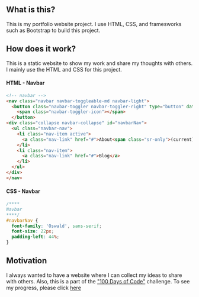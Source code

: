 ## What is this?
This is my portfolio website project. I use HTML, CSS, and framesworks such as Bootstrap to build this project.

## How does it work?
This is a static website to show my work and share my thoughts with others. I mainly use the HTML and CSS for this project.
#### HTML - Navbar
```HTML
<!-- navbar -->
<nav class="navbar navbar-toggleable-md navbar-light">
  <button class="navbar-toggler navbar-toggler-right" type="button" data-toggle="collapse" data-target="#navbarNav" aria-controls="navbarNav" aria-expanded="false" aria-label="Toggle navigation">
    <span class="navbar-toggler-icon"></span>
  </button>
<div class="collapse navbar-collapse" id="navbarNav">
  <ul class="navbar-nav">
    <li class="nav-item active">
      <a class="nav-link" href="#">About<span class="sr-only">(current)</span></a>
    </li>
    <li class="nav-item">
      <a class="nav-link" href="#">Blog</a>
    </li>
  </ul>
</div>
</nav> 
```
#### CSS - Navbar
```CSS
/****
Navbar
****/
#navbarNav {
  font-family: 'Oswald', sans-serif;
  font-size: 22px;
  padding-left: 44%;
}

```
## Motivation
I always wanted to have a website where I can collect my ideas to share with others. Also, this is a part of the ["100 Days of Code"](https://medium.freecodecamp.com/join-the-100daysofcode-556ddb4579e4) challenge. To see my progress, please click [here](https://github.com/byjunjo/100-days-of-code/blob/master/log.md)

